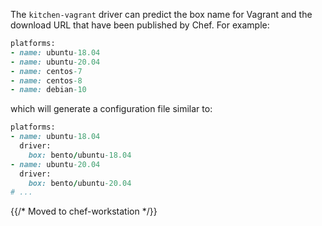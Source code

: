 The `kitchen-vagrant` driver can predict the box name for Vagrant and
the download URL that have been published by Chef. For example:

```ruby
platforms:
- name: ubuntu-18.04
- name: ubuntu-20.04
- name: centos-7
- name: centos-8
- name: debian-10
```

which will generate a configuration file similar to:

```ruby
platforms:
- name: ubuntu-18.04
  driver:
    box: bento/ubuntu-18.04
- name: ubuntu-20.04
  driver:
    box: bento/ubuntu-20.04
# ...
```

{{/* Moved to chef-workstation */}}
